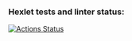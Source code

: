 ### Hexlet tests and linter status:
[![Actions Status](https://github.com/morningjacketup/java-project-72/workflows/hexlet-check/badge.svg)](https://github.com/morningjacketup/java-project-72/actions)